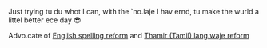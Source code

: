 Just trying tu du whot I can, with the `no.laje I hav ernd, tu make the wurld a littel better ece day 😎

Advo.cate of [English spelling reform](https://github.com/jaigak/Clere-English) and [Thamir (Tamil) lang.waje reform](https://github.com/jaigak/Navi.na-Thamirh)
